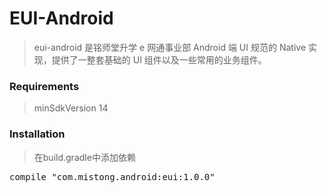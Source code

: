 # EUI-Android

> eui-android 是铭师堂升学 e 网通事业部 Android 端 UI 规范的 Native 实现，提供了一整套基础的 UI 组件以及一些常用的业务组件。

### Requirements

> minSdkVersion 14

### Installation

> 在build.gradle中添加依赖

<pre>
compile "com.mistong.android:eui:1.0.0"
</pre>
